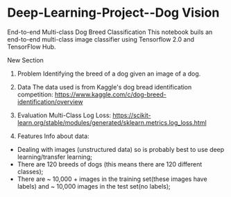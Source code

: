 # Deep-Learning-Project--Dog Vision
 
End-to-end Multi-class Dog Breed Classification
This notebook buils an end-to-end multi-class image classifier using Tensorflow 2.0 and TensorFlow Hub.

New Section
1. Problem
Identifying the breed of a dog given an image of a dog.

2. Data
The data used is from Kaggle's dog bread identification competition: https://www.kaggle.com/c/dog-breed-identification/overview

3. Evaluation
Multi-Class Log Loss: https://scikit-learn.org/stable/modules/generated/sklearn.metrics.log_loss.html

4. Features
Info about data:

* Dealing with images (unstructured data) so is probably best to use deep learning/transfer learning;
* There are 120 breeds of dogs (this means there are 120 different classes);
* There are ~ 10,000 + images in the training set(these images have labels) and ~ 10,000 images in the test set(no labels);
